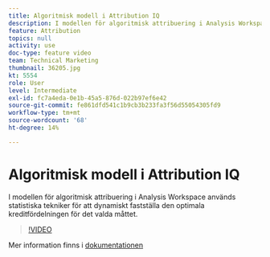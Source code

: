 ```yaml
---
title: Algoritmisk modell i Attribution IQ
description: I modellen för algoritmisk attribuering i Analysis Workspace används statistiska tekniker för att dynamiskt fastställa den optimala kreditfördelningen för det valda måttet.
feature: Attribution
topics: null
activity: use
doc-type: feature video
team: Technical Marketing
thumbnail: 36205.jpg
kt: 5554
role: User
level: Intermediate
exl-id: fc7a4eda-0e1b-45a5-876d-022b97ef6e42
source-git-commit: fe861dfd541c1b9cb3b233fa3f56d55054305fd9
workflow-type: tm+mt
source-wordcount: '68'
ht-degree: 14%

---
```


# Algoritmisk modell i Attribution IQ

I modellen för algoritmisk attribuering i Analysis Workspace används statistiska tekniker för att dynamiskt fastställa den optimala kreditfördelningen för det valda måttet.

>[!VIDEO](https://video.tv.adobe.com/v/36205/?quality=12&learn=on)

Mer information finns i [dokumentationen](https://experienceleague.adobe.com/docs/analytics/analyze/analysis-workspace/attribution/algorithmic.html)
